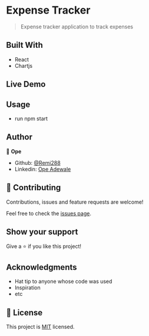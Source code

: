 # Expense Tracker

> Expense tracker application to track expenses



## Built With

- React
- Chartjs


## Live Demo


## Usage

 - run npm start

## Author

👤 **Ope**

- Github: [@Remi288](https://github.com/Remi288)
- Linkedin: [Ope Adewale ](https://www.linkedin.com/in/opeoluwa-adewale-5aaa64120)

## 🤝 Contributing

Contributions, issues and feature requests are welcome!

Feel free to check the [issues page](issues/).

## Show your support

Give a ⭐️ if you like this project!

## Acknowledgments

- Hat tip to anyone whose code was used
- Inspiration
- etc

## 📝 License

This project is [MIT](lic.url) licensed.
